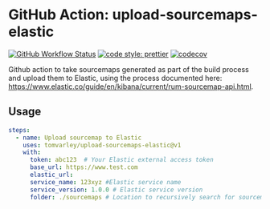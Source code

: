 # GitHub Action: upload-sourcemaps-elastic

[![GitHub Workflow Status](https://img.shields.io/github/workflow/status/tomvarley/upload-sourcemaps-elastic/build-test?style=flat-square)](https://github.com/tomvarley/upload-sourcemaps-elastic/actions/workflows/test.yml) [![code style: prettier](https://img.shields.io/badge/code_style-prettier-ff69b4.svg?style=flat-square)](https://github.com/prettier/prettier) [![codecov](https://img.shields.io/codecov/c/github/tomvarley/upload-sourcemaps-elastic?style=flat-square)](https://codecov.io/gh/tomvarley/upload-sourcemaps-elastic)

Github action to take sourcemaps generated as part of the build process and upload them to Elastic, using the process documented here: https://www.elastic.co/guide/en/kibana/current/rum-sourcemap-api.html.

## Usage

```yaml
steps:
  - name: Upload sourcemap to Elastic
    uses: tomvarley/upload-sourcemaps-elastic@v1
    with:
      token: abc123  # Your Elastic external access token
      base_url: https://www.test.com
      elastic_url:
      service_name: 123xyz #Elastic service name
      service_version: 1.0.0 # Elastic service version
      folder: ./sourcemaps # Location to recursively search for sourcemaps with .js.map extension
```
